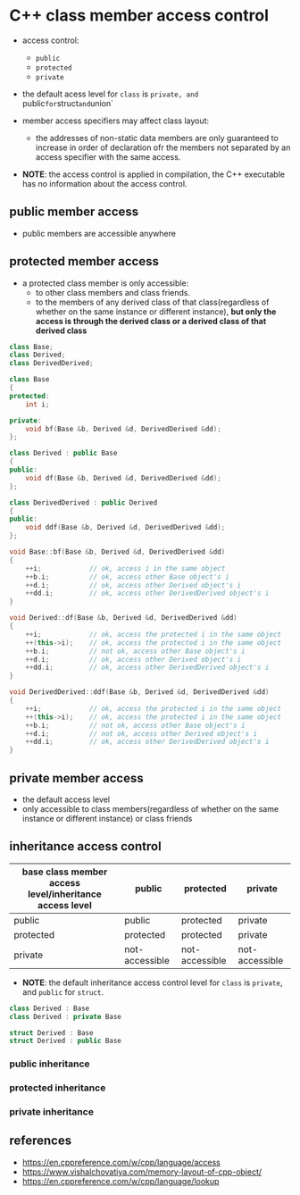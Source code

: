 # C++ class member access control
* access control:
    * `public`
    * `protected`
    * `private`
* the default acess level for `class` is `private, and `public` for `struct` and `union`
* member access specifiers may affect class layout:
    * the addresses of non-static data members are only guaranteed to increase in order of declaration ofr the members not separated by an access specifier with the same access.

* **NOTE**: the access control is applied in compilation, the C++ executable has no information about the access control.

## public member access
* public members are accessible anywhere

## protected member access
* a protected class member is only accessible:
    * to other class members and class friends.
    * to the members of any derived class of that class(regardless of whether on the same instance or different instance), **but only the access is through the derived class or a derived class of that derived class**

```cpp
class Base;
class Derived;
class DerivedDerived;

class Base
{
protected:
    int i;

private:
    void bf(Base &b, Derived &d, DerivedDerived &dd);
};

class Derived : public Base
{
public:
    void df(Base &b, Derived &d, DerivedDerived &dd);
};

class DerivedDerived : public Derived
{
public:
    void ddf(Base &b, Derived &d, DerivedDerived &dd);
};

void Base::bf(Base &b, Derived &d, DerivedDerived &dd)
{
    ++i;            // ok, access i in the same object
    ++b.i;          // ok, access other Base object's i
    ++d.i;          // ok, access other Derived object's i
    ++dd.i;         // ok, access other DerivedDerived object's i
}

void Derived::df(Base &b, Derived &d, DerivedDerived &dd)
{
    ++i;            // ok, access the protected i in the same object
    ++(this->i);    // ok, access the protected i in the same object
    ++b.i;          // not ok, access other Base object's i
    ++d.i;          // ok, access other Derived object's i
    ++dd.i;         // ok, access other DerivedDerived object's i
}

void DerivedDerived::ddf(Base &b, Derived &d, DerivedDerived &dd)
{
    ++i;            // ok, access the protected i in the same object
    ++(this->i);    // ok, access the protected i in the same object
    ++b.i;          // not ok, access other Base object's i
    ++d.i;          // not ok, access other Derived object's i
    ++dd.i;         // ok, access other DerivedDerived object's i
}
```

## private member access
* the default access level
* only accessible to class members(regardless of whether on the same instance or different instance) or class friends

## inheritance access control
|base class member access level/inheritance access level|public|protected|private|
|-|-|-|-|
|public|public|protected|private|
|protected|protected|protected|private|
|private|not-accessible|not-accessible|not-accessible|
* **NOTE**: the default inheritance access control level for `class` is `private`, and `public` for `struct`.

```cpp
class Derived : Base
class Derived : private Base

struct Derived : Base
struct Derived : public Base
```

### public inheritance
### protected inheritance
### private inheritance

## references
* https://en.cppreference.com/w/cpp/language/access
* https://www.vishalchovatiya.com/memory-layout-of-cpp-object/
* https://en.cppreference.com/w/cpp/language/lookup
